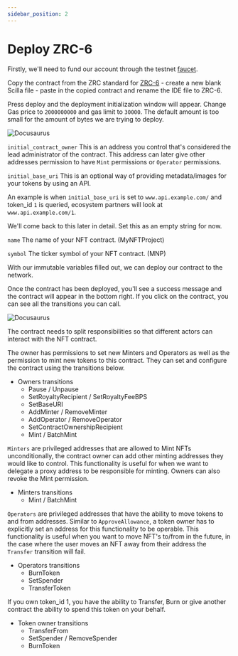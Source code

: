 ```yaml
---
sidebar_position: 2
---
```


# Deploy ZRC-6

Firstly, we'll need to fund our account through the testnet [faucet](https://dev-wallet.zilliqa.com/faucet?network=testnet).

Copy the contract from the ZRC standard for [ZRC-6](https://github.com/Zilliqa/ZRC/blob/master/zrcs/zrc-6.md) - create a new blank Scilla file - paste in the copied contract and rename the IDE file to ZRC-6.

Press deploy and the deployment initialization window will appear. Change Gas price to `2000000000` and gas limit to `30000`. The default amount is too small for the amount of bytes we are trying to deploy.

![Docusaurus](/img/tutorials/nft-collection/zrc6-params.png)

`initial_contract_owner` This is an address you control that's considered the lead administrator of the contract. This address can later give other addresses permission to have `Mint` permissions or `Operator` permissions.

`initial_base_uri` This is an optional way of providing metadata/images for your tokens by using an API.

An example is when `initial_base_uri` is set to `www.api.example.com/` and token_id `1` is queried, ecosystem partners will look at `www.api.example.com/1`.

We'll come back to this later in detail. Set this as an empty string for now.

`name` The name of your NFT contract. (MyNFTProject)

`symbol` The ticker symbol of your NFT contract. (MNP)

With our immutable variables filled out, we can deploy our contract to the network.

Once the contract has been deployed, you'll see a success message and the contract will appear in the bottom right. If you click on the contract, you can see all the transitions you can call.

![Docusaurus](/img/tutorials/nft-collection/zrc6-transitions.png)

The contract needs to split responsibilities so that different actors can interact with the NFT contract.

The owner has permissions to set new Minters and Operators as well as the permission to mint new tokens to this contract. They can set and configure the contract using the transitions below.

- Owners transitions
  - Pause / Unpause
  - SetRoyaltyRecipient / SetRoyaltyFeeBPS
  - SetBaseURI
  - AddMinter / RemoveMinter
  - AddOperator / RemoveOperator
  - SetContractOwnershipRecipient
  - Mint / BatchMint

`Minters` are privileged addresses that are allowed to Mint NFTs unconditionally, the contract owner can add other minting addresses they would like to control. This functionality is useful for when we want to delegate a proxy address to be responsible for minting. Owners can also revoke the Mint permission.

- Minters transitions
  - Mint / BatchMint

`Operators` are privileged addresses that have the ability to move tokens to and from addresses. Similar to `ApproveAllowance`, a token owner has to explicitly set an address for this functionality to be operable. This functionality is useful when you want to move NFT's to/from in the future, in the case where the user moves an NFT away from their address the `Transfer` transition will fail.

- Operators transitions
  - BurnToken
  - SetSpender
  - TransferToken

If you own token_id 1, you have the ability to Transfer, Burn or give another contract the ability to spend this token on your behalf.

- Token owner transitions
  - TransferFrom
  - SetSpender / RemoveSpender
  - BurnToken
